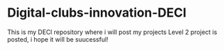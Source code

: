 # Digital-clubs-innovation-DECI
This is my DECI repository where i will post my projects
Level 2 project is posted, i hope it will be suucessful!
